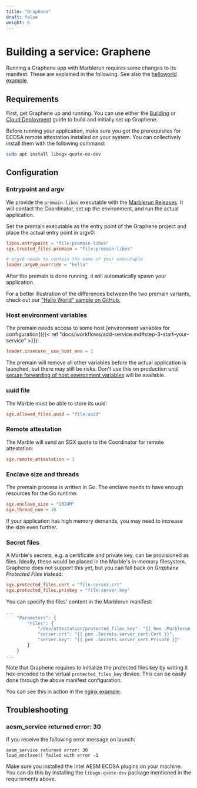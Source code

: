 ```yaml
---
title: "Graphene"
draft: false
weight: 6
---
```


# Building a service: Graphene
Running a Graphene app with Marblerun requires some changes to its manifest. These are explained in the following. See also the [helloworld example](https://github.com/edgelesssys/marblerun/tree/master/samples/graphene-hello).

## Requirements
First, get Graphene up and running. You can use either the [Building](https://graphene.readthedocs.io/en/latest/building.html) or [Cloud Deployment](https://graphene.readthedocs.io/en/latest/cloud-deployment.html) guide to build and initially set up Graphene.

Before running your application, make sure you got the prerequisites for ECDSA remote attestation installed on your system. You can collectively install them with the following command:
```sh
sudo apt install libsgx-quote-ex-dev
```
## Configuration
### Entrypoint and argv
We provide the `premain-libos` executable with the [Marblerun Releases](https://github.com/edgelesssys/marblerun/releases). It will contact the Coordinator, set up the environment, and run the actual application.

Set the premain executable as the entry point of the Graphene project and place the actual entry point in argv0:
```toml
libos.entrypoint = "file:premain-libos"
sgx.trusted_files.premain = "file:premain-libos"

# argv0 needs to contain the name of your executable
loader.argv0_override = "hello"
```
After the premain is done running, it will automatically spawn your application.

For a better illustration of the differences between the two premain variants, check out our ["Hello World" sample on GitHub.](https://github.com/edgelesssys/marblerun/tree/master/samples/graphene-hello)

### Host environment variables
The premain needs access to some host [environment variables for configuration]({{< ref "docs/workflows/add-service.md#step-3-start-your-service" >}}):
```toml
loader.insecure__use_host_env = 1
```
The premain will remove all other variables before the actual application is launched, but there may still be risks. Don't use this on production until [secure forwarding of host environment variables](https://github.com/oscarlab/graphene/issues/2356) will be available.

### uuid file
The Marble must be able to store its uuid:
```toml
sgx.allowed_files.uuid = "file:uuid"
```

### Remote attestation
The Marble will send an SGX quote to the Coordinator for remote attestation:
```toml
sgx.remote_attestation = 1
```

### Enclave size and threads
The premain process is written in Go. The enclave needs to have enough resources for the Go runtime:
```toml
sgx.enclave_size = "1024M"
sgx.thread_num = 16
```

If your application has high memory demands, you may need to increase the size even further.
### Secret files
A Marble's secrets, e.g. a certificate and private key, can be provisioned as files. Ideally, these would be placed in the Marble's in-memory filesystem. Graphene does not support this yet, but you can fall back on *Graphene Protected Files* instead:
```toml
sgx.protected_files.cert = "file:server.crt"
sgx.protected_files.privkey = "file:server.key"
```
You can specify the files' content in the Marblerun manifest:
```javascript
...
    "Parameters": {
        "Files": {
            "/dev/attestation/protected_files_key": "{{ hex .Marblerun.SealKey }}",
            "server.crt": "{{ pem .Secrets.server_cert.Cert }}",
            "server.key": "{{ pem .Secrets.server_cert.Private }}"
        }
    }
...
```
Note that Graphene requires to initialize the protected files key by writing it hex-encoded to the virtual `protected_files_key` device. This can be easily done through the above manifest configuration.

You can see this in action in the [nginx example](https://github.com/edgelesssys/marblerun/tree/master/samples/graphene-nginx).

## Troubleshooting
### aesm_service returned error: 30
If you receive the following error message on launch:

```
aesm_service returned error: 30
load_enclave() failed with error -1
```

Make sure you installed the Intel AESM ECDSA plugins on your machine. You can do this by installing the `libsgx-quote-dev` package mentioned in the requirements above.
